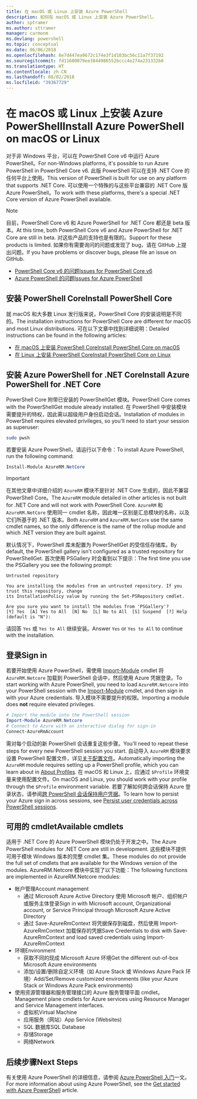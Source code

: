 ```yaml
---
title: 在 macOS 或 Linux 上安装 Azure PowerShell
description: 如何在 macOS 或 Linux 上安装 Azure PowerShell。
author: sptramer
ms.author: sttramer
manager: carmonm
ms.devlang: powershell
ms.topic: conceptual
ms.date: 06/06/2018
ms.openlocfilehash: 6e7d447ea9672c174e3f1d103bc56c11a7f37192
ms.sourcegitcommit: fd11600079ee3844986552bccc4e274a231332b6
ms.translationtype: HT
ms.contentlocale: zh-CN
ms.lasthandoff: 08/02/2018
ms.locfileid: "39367729"
---
```

# <a name="install-azure-powershell-on-macos-or-linux"></a><span data-ttu-id="739bc-103">在 macOS 或 Linux 上安装 Azure PowerShell</span><span class="sxs-lookup"><span data-stu-id="739bc-103">Install Azure PowerShell on macOS or Linux</span></span>

<span data-ttu-id="739bc-104">对于非 Windows 平台，可以在 PowerShell Core v6 中运行 Azure PowerShell。</span><span class="sxs-lookup"><span data-stu-id="739bc-104">For non-Windows platforms, it's possible to run Azure PowerShell in PowerShell Core v6.</span></span> <span data-ttu-id="739bc-105">此版 PowerShell 可以在支持 .NET Core 的任何平台上使用。</span><span class="sxs-lookup"><span data-stu-id="739bc-105">This version of PowerShell is built for use on any platform that supports .NET Core.</span></span> <span data-ttu-id="739bc-106">可以使用一个特殊的与这些平台兼容的 .NET Core 版 Azure PowerShell。</span><span class="sxs-lookup"><span data-stu-id="739bc-106">To work with these platforms, there's a special .NET Core version of Azure PowerShell available.</span></span>

> [!NOTE]
> <span data-ttu-id="739bc-107">目前，PowerShell Core v6 和 Azure PowerShell for .NET Core 都还是 beta 版本。</span><span class="sxs-lookup"><span data-stu-id="739bc-107">At this time, both PowerShell Core v6 and Azure PowerShell for .NET Core are still in beta.</span></span>
> <span data-ttu-id="739bc-108">对这些产品的支持也是有限的。</span><span class="sxs-lookup"><span data-stu-id="739bc-108">Support for these products is limited.</span></span> <span data-ttu-id="739bc-109">如果你有需要询问的问题或发现了 bug，请在 GitHub 上提出问题。</span><span class="sxs-lookup"><span data-stu-id="739bc-109">If you have problems or discover bugs, please file an issue on GitHub.</span></span>
>
> * [<span data-ttu-id="739bc-110">PowerShell Core v6 的问题</span><span class="sxs-lookup"><span data-stu-id="739bc-110">Issues for PowerShell Core v6</span></span>](https://github.com/PowerShell/PowerShell/issues)
> * [<span data-ttu-id="739bc-111">Azure PowerShell 的问题</span><span class="sxs-lookup"><span data-stu-id="739bc-111">Issues for Azure PowerShell</span></span>](https://github.com/azure/azure-docs-powershell/issues)

## <a name="install-powershell-core"></a><span data-ttu-id="739bc-112">安装 PowerShell Core</span><span class="sxs-lookup"><span data-stu-id="739bc-112">Install PowerShell Core</span></span>

<span data-ttu-id="739bc-113">就 macOS 和大多数 Linux 发行版来说，PowerShell Core 的安装说明是不同的。</span><span class="sxs-lookup"><span data-stu-id="739bc-113">The installation instructions for PowerShell Core are different for macOS and most Linux distributions.</span></span>
<span data-ttu-id="739bc-114">可在以下文章中找到详细说明：</span><span class="sxs-lookup"><span data-stu-id="739bc-114">Detailed instructions can be found in the following articles:</span></span>

* [<span data-ttu-id="739bc-115">在 macOS 上安装 PowerShell Core</span><span class="sxs-lookup"><span data-stu-id="739bc-115">Install PowerShell Core on macOS</span></span>](/powershell/scripting/setup/installing-powershell-core-on-macos)
* [<span data-ttu-id="739bc-116">在 Linux 上安装 PowerShell Core</span><span class="sxs-lookup"><span data-stu-id="739bc-116">Install PowerShell Core on Linux</span></span>](/powershell/scripting/setup/installing-powershell-core-on-linux)

## <a name="install-azure-powershell-for-net-core"></a><span data-ttu-id="739bc-117">安装 Azure PowerShell for .NET Core</span><span class="sxs-lookup"><span data-stu-id="739bc-117">Install Azure PowerShell for .NET Core</span></span>

<span data-ttu-id="739bc-118">PowerShell Core 附带已安装的 PowerShellGet 模块。</span><span class="sxs-lookup"><span data-stu-id="739bc-118">PowerShell Core comes with the PowerShellGet module already installed.</span></span> <span data-ttu-id="739bc-119">在 PowerShell 中安装模块需要提升的特权，因此需以超级用户身份启动会话。</span><span class="sxs-lookup"><span data-stu-id="739bc-119">Installation of modules in PowerShell requires elevated privileges, so you'll need to start your session as superuser:</span></span>

```bash
sudo pwsh
```

<span data-ttu-id="739bc-120">若要安装 Azure PowerShell，请运行以下命令：</span><span class="sxs-lookup"><span data-stu-id="739bc-120">To install Azure PowerShell, run the following command:</span></span>

```powershell
Install-Module AzureRM.NetCore
```

> [!IMPORTANT]
> <span data-ttu-id="739bc-121">在其他文章中详细介绍的 `AzureRM` 模块不是针对 .NET Core 生成的，因此不兼容 PowerShell Core。</span><span class="sxs-lookup"><span data-stu-id="739bc-121">The `AzureRM` module detailed in other articles is not built for .NET Core and will not work with PowerShell Core.</span></span> <span data-ttu-id="739bc-122">`AzureRM` 和 `AzureRM.NetCore` 使用同一 cmdlet 名称，因此唯一区别是汇总模块的名称，以及它们所基于的 .NET 版本。</span><span class="sxs-lookup"><span data-stu-id="739bc-122">Both `AzureRM` and `AzureRM.NetCore` use the same cmdlet names, so the only difference is the name of the rollup module and which .NET version they are built against.</span></span>

<span data-ttu-id="739bc-123">默认情况下，PowerShell 库未配置为 PowerShellGet 的受信任存储库。</span><span class="sxs-lookup"><span data-stu-id="739bc-123">By default, the PowerShell gallery isn't configured as a trusted repository for PowerShellGet.</span></span> <span data-ttu-id="739bc-124">首次使用 PSGallery 时会看到以下提示：</span><span class="sxs-lookup"><span data-stu-id="739bc-124">The first time you use the PSGallery you see the following prompt:</span></span>

```output
Untrusted repository

You are installing the modules from an untrusted repository. If you trust this repository, change
its InstallationPolicy value by running the Set-PSRepository cmdlet.

Are you sure you want to install the modules from 'PSGallery'?
[Y] Yes  [A] Yes to All  [N] No  [L] No to All  [S] Suspend  [?] Help (default is "N"):
```

<span data-ttu-id="739bc-125">请回答 `Yes` 或 `Yes to All` 继续安装。</span><span class="sxs-lookup"><span data-stu-id="739bc-125">Answer `Yes` or `Yes to All` to continue with the installation.</span></span>

## <a name="sign-in"></a><span data-ttu-id="739bc-126">登录</span><span class="sxs-lookup"><span data-stu-id="739bc-126">Sign in</span></span>

<span data-ttu-id="739bc-127">若要开始使用 Azure PowerShell，需使用 [Import-Module](/powershell/module/Microsoft.PowerShell.Core/Import-Module) cmdlet 将 `AzureRM.Netcore` 加载到 PowerShell 会话中，然后使用 Azure 凭据登录。</span><span class="sxs-lookup"><span data-stu-id="739bc-127">To start working with Azure PowerShell, you need to load `AzureRM.Netcore` into your PowerShell session with the [Import-Module](/powershell/module/Microsoft.PowerShell.Core/Import-Module) cmdlet, and then sign in with your Azure credentials.</span></span> <span data-ttu-id="739bc-128">导入模块不需要提升的权限。</span><span class="sxs-lookup"><span data-stu-id="739bc-128">Importing a module does __not__ require elevated privileges.</span></span>

```powershell
# Import the module into the PowerShell session
Import-Module AzureRM.Netcore
# Connect to Azure with an interactive dialog for sign-in
Connect-AzureRmAccount
```

<span data-ttu-id="739bc-129">需对每个启动的新 PowerShell 会话重复这些步骤。</span><span class="sxs-lookup"><span data-stu-id="739bc-129">You'll need to repeat these steps for every new PowerShell session you start.</span></span> <span data-ttu-id="739bc-130">自动导入 `AzureRM` 模块要求设置 PowerShell 配置文件，详见[关于配置文件](/powershell/module/microsoft.powershell.core/about/about_profiles)。</span><span class="sxs-lookup"><span data-stu-id="739bc-130">Automatically importing the `AzureRM` module requires setting up a PowerShell profile, which you can learn about in [About Profiles](/powershell/module/microsoft.powershell.core/about/about_profiles).</span></span>
<span data-ttu-id="739bc-131">在 macOS 和 Linux 上，应通过 `$Profile` 环境变量来使用配置文件。</span><span class="sxs-lookup"><span data-stu-id="739bc-131">On macOS and Linux, you should work with your profile through the `$Profile` environment variable.</span></span> <span data-ttu-id="739bc-132">若要了解如何跨会话保持 Azure 登录状态，请参阅[跨 PowerShell 会话保持用户凭据](context-persistence.md)。</span><span class="sxs-lookup"><span data-stu-id="739bc-132">To learn how to persist your Azure sign in across sessions, see [Persist user credentials across PowerShell sessions](context-persistence.md).</span></span>

## <a name="available-cmdlets"></a><span data-ttu-id="739bc-133">可用的 cmdlet</span><span class="sxs-lookup"><span data-stu-id="739bc-133">Available cmdlets</span></span>

<span data-ttu-id="739bc-134">适用于 .NET Core 的 Azure PowerShell 模块仍处于开发之中。</span><span class="sxs-lookup"><span data-stu-id="739bc-134">The Azure PowerShell modules for .NET Core are still in development.</span></span> <span data-ttu-id="739bc-135">这些模块不提供可用于模块 Windows 版本的完整 cmdlet 集。</span><span class="sxs-lookup"><span data-stu-id="739bc-135">These modules do not provide the full set of cmdlets that are available for the Windows version of the modules.</span></span> <span data-ttu-id="739bc-136">AzureRM.Netcore 模块中实现了以下功能：</span><span class="sxs-lookup"><span data-stu-id="739bc-136">The following functions are implemented in AzureRM.Netcore modules:</span></span>

* <span data-ttu-id="739bc-137">帐户管理</span><span class="sxs-lookup"><span data-stu-id="739bc-137">Account management</span></span>
  * <span data-ttu-id="739bc-138">通过 Microsoft Azure Active Directory 使用 Microsoft 帐户、组织帐户或服务主体登录</span><span class="sxs-lookup"><span data-stu-id="739bc-138">Sign in with Microsoft account, Organizational account, or Service Principal through Microsoft Azure Active Directory</span></span>
  * <span data-ttu-id="739bc-139">通过 Save-AzureRmContext 将凭据保存到磁盘，然后使用 Import-AzureRmContext 加载保存的凭据</span><span class="sxs-lookup"><span data-stu-id="739bc-139">Save Credentials to disk with Save-AzureRmContext and load saved credentials using Import-AzureRmContext</span></span>
* <span data-ttu-id="739bc-140">环境</span><span class="sxs-lookup"><span data-stu-id="739bc-140">Environment</span></span>
  * <span data-ttu-id="739bc-141">获取不同的现成 Microsoft Azure 环境</span><span class="sxs-lookup"><span data-stu-id="739bc-141">Get the different out-of-box Microsoft Azure environments</span></span>
  * <span data-ttu-id="739bc-142">添加/设置/删除自定义环境（如 Azure Stack 或 Windows Azure Pack 环境）</span><span class="sxs-lookup"><span data-stu-id="739bc-142">Add/Set/Remove customized environments (like your Azure Stack or Windows Azure Pack environments)</span></span>
* <span data-ttu-id="739bc-143">使用资源管理器和服务管理接口的 Azure 服务管理平面 cmdlet。</span><span class="sxs-lookup"><span data-stu-id="739bc-143">Management plane cmdlets for Azure services using Resource Manager and Service Management interfaces.</span></span>
  * <span data-ttu-id="739bc-144">虚拟机</span><span class="sxs-lookup"><span data-stu-id="739bc-144">Virtual Machine</span></span>
  * <span data-ttu-id="739bc-145">应用服务（网站）</span><span class="sxs-lookup"><span data-stu-id="739bc-145">App Service (Websites)</span></span>
  * <span data-ttu-id="739bc-146">SQL 数据库</span><span class="sxs-lookup"><span data-stu-id="739bc-146">SQL Database</span></span>
  * <span data-ttu-id="739bc-147">存储</span><span class="sxs-lookup"><span data-stu-id="739bc-147">Storage</span></span>
  * <span data-ttu-id="739bc-148">网络</span><span class="sxs-lookup"><span data-stu-id="739bc-148">Network</span></span>

## <a name="next-steps"></a><span data-ttu-id="739bc-149">后续步骤</span><span class="sxs-lookup"><span data-stu-id="739bc-149">Next Steps</span></span>

<span data-ttu-id="739bc-150">有关使用 Azure PowerShell 的详细信息，请参阅 [Azure PowerShell 入门](get-started-azureps.md)一文。</span><span class="sxs-lookup"><span data-stu-id="739bc-150">For more information about using Azure PowerShell, see the [Get started with Azure PowerShell](get-started-azureps.md) article.</span></span>
